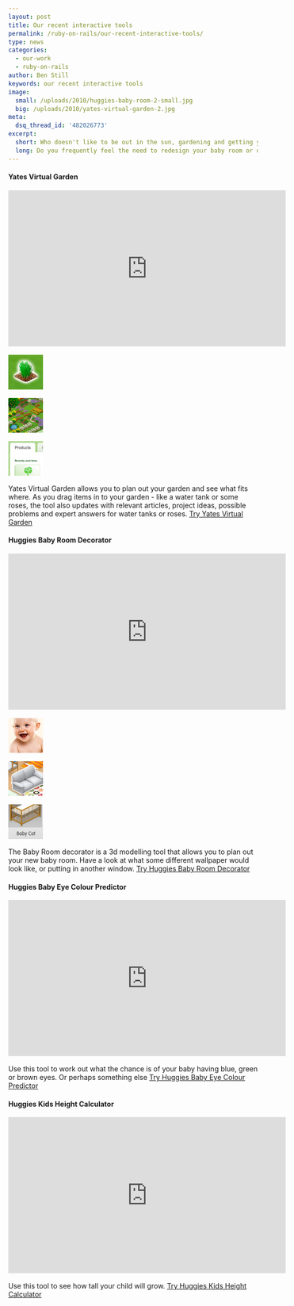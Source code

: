 ```yaml
---
layout: post
title: Our recent interactive tools
permalink: /ruby-on-rails/our-recent-interactive-tools/
type: news
categories:
  - our-work
  - ruby-on-rails
author: Ben Still
keywords: our recent interactive tools
image:
  small: /uploads/2010/huggies-baby-room-2-small.jpg
  big: /uploads/2010/yates-virtual-garden-2.jpg
meta:
  dsq_thread_id: '482026773'
excerpt:
  short: Who doesn't like to be out in the sun, gardening and getting your fingers all green? Well now you can do all that from the comfort of your living room!
  long: Do you frequently feel the need to redesign your baby room or dig up your garden? Maybe you don't even have a garden? We have some top interactive tools that will help you plan what you need to do before you do it, thus saving money and inspiring creativity.
---
```


#### Yates Virtual Garden

<iframe width="560" height="315" src="https://www.youtube.com/embed/KHiiLHpYip4?rel=0" frameborder="0" allow="autoplay; encrypted-media" allowfullscreen></iframe>

[![Example 1](/uploads/2010/yates-virtual-garden-1-thumb.jpg)](/uploads/2010/yates-virtual-garden-1.jpg)

[![Example 2](/uploads/2010/yates-virtual-garden-2-thumb.jpg)](/uploads/2010/yates-virtual-garden-2.jpg)

[![Example 3](/uploads/2010/yates-virtual-garden-3-thumb.jpg)](/uploads/2010/yates-virtual-garden-3.jpg)

Yates Virtual Garden allows you to plan out your garden and see what fits where. As you drag items in to your garden - like a water tank or some roses, the tool also updates with relevant articles, project ideas, possible problems and expert answers for water tanks or roses. [Try Yates Virtual Garden](http://www.yates.com.au/garden-club/virtual-garden/)

#### Huggies Baby Room Decorator

<iframe width="560" height="315" src="https://www.youtube.com/embed/SpGERxD2IAo?rel=0" frameborder="0" allow="autoplay; encrypted-media" allowfullscreen></iframe>

[![Example 1](/uploads/2010/huggies-baby-room-1-thumb.jpg)](/uploads/2010/huggies-baby-room-1.jpg)

[![Example 2](/uploads/2010/huggies-baby-room-2-thumb.jpg)](/uploads/2010/huggies-baby-room-2.jpg)

[![Example 3](/uploads/2010/huggies-baby-room-3-thumb.jpg)](/uploads/2010/huggies-baby-room-3.jpg)

The Baby Room decorator is a 3d modelling tool that allows you to plan out your new baby room. Have a look at what some different wallpaper would look like, or putting in another window. [Try Huggies Baby Room Decorator](http://www.huggies.com.au/pregnancy/baby-nursery/baby-room-decorator)

#### Huggies Baby Eye Colour Predictor

<iframe width="560" height="315" src="https://www.youtube.com/embed/fImZMJcm89M?rel=0" frameborder="0" allow="autoplay; encrypted-media" allowfullscreen></iframe>

Use this tool to work out what the chance is of your baby having blue, green or brown eyes. Or perhaps something else [Try Huggies Baby Eye Colour Predictor](https://www.huggies.com.au/pregnancy/early-stages/eye-colour)

#### Huggies Kids Height Calculator

<iframe width="560" height="315" src="https://www.youtube.com/embed/Tcyk5f5NxU4?rel=0" frameborder="0" allow="autoplay; encrypted-media" allowfullscreen></iframe>

Use this tool to see how tall your child will grow. [Try Huggies Kids Height Calculator](https://www.huggies.com.au/pregnancy/early-stages/height)
